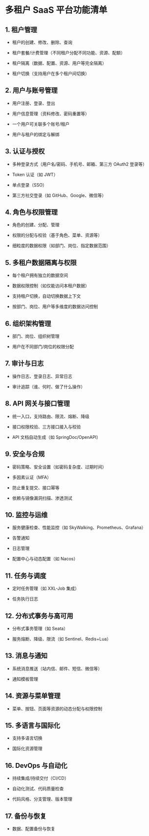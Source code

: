 # 多租户 SaaS 平台功能清单

## 1. 租户管理

- 租户的创建、修改、删除、查询

- 租户套餐/计费管理（不同租户分配不同功能、资源、配额）

- 租户隔离（数据、配置、资源、用户等完全隔离）

- 租户切换（支持用户在多个租户间切换）

## 2. 用户与账号管理

- 用户注册、登录、登出

- 用户信息管理（资料修改、密码重置等）

- 一个用户可关联多个账号/租户

- 用户与租户的绑定与解绑

## 3. 认证与授权

- 多种登录方式（用户名/密码、手机号、邮箱、第三方 OAuth2 登录等）

- Token 认证（如 JWT）

- 单点登录（SSO）

- 第三方社交登录（如 GitHub、Google、微信等）

## 4. 角色与权限管理

- 角色的创建、分配、管理

- 权限的分配与校验（基于角色、菜单、资源等）

- 细粒度的数据权限（如部门、岗位、指定数据范围）

## 5. 多租户数据隔离与权限

- 每个租户拥有独立的数据空间

- 数据权限控制（如仅能访问本租户数据）

- 支持租户切换，自动切换数据上下文

- 按部门、岗位、用户等多维度的数据访问控制

## 6. 组织架构管理

- 部门、岗位、组织树管理

- 用户在不同部门/岗位的权限分配

## 7. 审计与日志

- 操作日志、登录日志、异常日志

- 审计追踪（谁、何时、做了什么操作）

## 8. API 网关与接口管理

- 统一入口，支持路由、限流、熔断、降级

- 接口权限校验、三方接口接入与校验

- API 文档自动生成（如 SpringDoc/OpenAPI）

## 9. 安全与合规

- 密码策略、安全设置（如密码复杂度、过期时间）

- 多因素认证（MFA）

- 防止重复提交、接口幂等

- 依赖与镜像漏洞扫描、渗透测试

## 10. 监控与运维

- 服务健康检查、性能监控（如 SkyWalking、Prometheus、Grafana）

- 告警通知

- 日志管理

- 配置中心与动态配置（如 Nacos）

## 11. 任务与调度

- 定时任务管理（如 XXL-Job 集成）

- 任务执行日志

## 12. 分布式事务与高可用

- 分布式事务管理（如 Seata）

- 服务熔断、降级、限流（如 Sentinel、Redis+Lua）

## 13. 消息与通知

- 系统消息推送（站内信、邮件、短信、微信等）

- 通知模板管理

## 14. 资源与菜单管理

- 菜单、按钮、页面等资源的动态分配与权限控制

## 15. 多语言与国际化

- 支持多语言切换

- 国际化资源管理

## 16. DevOps 与自动化

- 持续集成/持续交付（CI/CD）

- 自动化测试、代码质量检查

- 代码风格、分支管理、版本管理

## 17. 备份与恢复

- 数据、配置备份与恢复